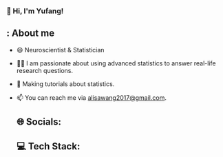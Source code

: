 <!-- bio and stats -->
 ### 👋 Hi, I'm Yufang!

 

## : About me

- 😄 Neuroscientist & Statistician 
- 🧑‍🔬 I am passionate about using advanced statistics to answer real-life research questions.
- 🍪 Making tutorials about statistics.
- 📫 You can reach me via alisawang2017@gmail.com.

  ## 🌐 Socials:

  ## 💻 Tech Stack:
  

  
  


